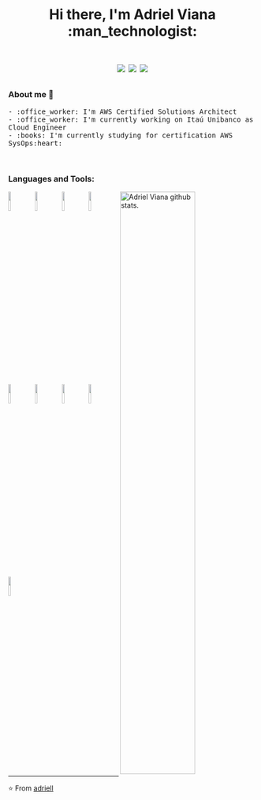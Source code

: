 <h1 align="center"> Hi there, I'm Adriel Viana :man_technologist: <h1>
<p align="center">
    <a href="mailto:adriell.ads@gmail.com" style="text-decoration: none">
        <img src="https://img.shields.io/badge/-Gmail-c14438?style=flat-square&logo=Gmail&logoColor=white">
    </a>
    <a href="https://www.linkedin.com/in/adriellucas/" style="text-decoration: none">
        <img src="https://img.shields.io/badge/-LinkedIn-blue?style=flat-square&logo=Linkedin&logoColor=white">
    </a>
    <a href="https://twitter.com/adriel_ads" style="text-decoration: none">
        <img src="https://img.shields.io/badge/-Twitter-1ca0f1?style=flat-square&labelColor=1ca0f1&logo=twitter&logoColor=white">
    </a>
</p>

### About me 👋

<p align="left">
          <samp>
              - :office_worker: I'm AWS Certified Solutions Architect  <br />
              - :office_worker: I'm currently working on Itaú Unibanco as Cloud Engineer <br />
              - :books: I'm currently studying for certification AWS SysOps:heart: <br />
          </samp>
</p>

<br />

### Languages and Tools:

<span>
    <img align="right" width="55%" alt="Adriel Viana github stats." src="https://github-readme-stats.vercel.app/api?username=adriell&show_icons=true&theme=dracula&count_private=true" />
</span>

<span>
    <img width="10%" src="https://www.vectorlogo.zone/logos/terraformio/terraformio-ar21.svg"> 
    <img width="10%" src="https://www.vectorlogo.zone/logos/puppet/puppet-ar21.svg"> 
    <img width="10%" src="https://www.vectorlogo.zone/logos/ansible/ansible-ar21.svg"> 
    <img width="10%" src="https://www.vectorlogo.zone/logos/docker/docker-ar21.svg">
    <img width="10%" src="https://www.vectorlogo.zone/logos/python/python-ar21.svg">
    <img width="10%" src="https://www.vectorlogo.zone/logos/ruby-lang/ruby-lang-ar21.svg">
    <img width="10%" src="https://www.vectorlogo.zone/logos/gnu_bash/gnu_bash-ar21.svg">
    <img width="10%" src="https://www.vectorlogo.zone/logos/zabbix/zabbix-ar21.svg">
    <img width="10%" src="https://www.vectorlogo.zone/logos/prometheusio/prometheusio-ar21.svg">
</span>

---
⭐️ From [adriell](https://github.com/adriell)
